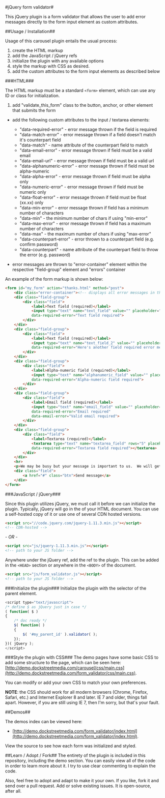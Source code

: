 #jQuery form validator#

This jQuery plugin is a form validator that allows the user to add error messages directly to the form input element as custom attributes.

##Usage / Installation##

Usage of this carousel plugin entails the usual process:
1. create the HTML markup
2. add the JavaScript / jQuery refs
3. initialize the plugin with any available options
4. style the markup with CSS as desired.
5. add the custom attributes to the form input elements as described below

###HTML###

The HTML markup must be a standard `<form>` element, which can use any ID or class for initialization.
1. add "validate_this_form" class to the button, anchor, or other element that submits the form
- add the following custom attributes to the input / textarea elements:
  - "data-required-error" - error message thrown if the field is required
  - "data-match-error" - error message thrown if a field doesn't match it's counterpart field
  - "data-match" - name attribute of the counterpart field to match
  - "data-email-error" - error message thrown if field must be a valid email
  - "data-email-url" - error message thrown if field must be a valid url
  - "data-alphanumeric-error" - error message thrown if field must be alpha-numeric
  - "data-alpha-error" - error message thrown if field must be alpha only
  - "data-numeric-error" - error message thrown if field must be numeric only
  - "data-float-error" - error message thrown if field must be float (xx.xx) only
  - "data-min-error" - error message thrown if field has a minimum number of characters
  - "data-min" - the minimum number of chars if using "min-error"
  - "data-max-error" - error message thrown if field has a maximum number of characters
  - "data-max" - the maximum number of chars if using "max-error"
  - "data-counterpart-error" - error thrown to a counterpart field (e.g. confirm password)
  - "data-counterpart" - name attribute of the counterpart field to throw the error (e.g. password)

- error messages are thrown to "error-container" element within the respective "field-group" element and "errors" container

An example of the form markup is shown below:

```html
<form id="my_form" action="thanks.html" method="post">
    <div class="error-container"><!-- displays all error messages in the form via JS --></div>
    <div class="field-group">
        <div class="field">
            <label>Text field (required)</label>
            <input type="text" name="text_field" value="" placeholder="Text field (required)"
            data-required-error="Text field required">
        </div>
    </div>
    <div class="field-group">
        <div class="field">
            <label>Text field (required)</label>
            <input type="text" name="text_field_2" value="" placeholder="Text field (required)"
            data-required-error="Here's another field required error message!">
        </div>
    </div>
    <div class="field-group">
        <div class="field">
            <label>Alpha-numeric field (required)</label>
            <input type="text" name="alphanumeric_field" value="" placeholder="Alpha-numeric field (required)"
            data-required-error="Alpha-numeric field required">
        </div>
    </div>
    <div class="field-group">
        <div class="field">
            <label>Email field (required)</label>
            <input type="text" name="email_field" value="" placeholder="Email field (required)"
            data-required-error="Email required"
            data-email-error="Valid email required">
        </div>
    </div>
    <div class="field-group">
        <div class="field">
            <label>Textarea (required)</label>
            <textarea type="text" name="textarea_field" rows="5" placeholder="Textarea field"
            data-required-error="Textarea field required"></textarea>
        </div>
    </div>
    <hr>
    <p>We may be busy but your message is important to us.  We will get back to you as soon as we can.</p>
    <div class="field">
        <a href="#" class="btn">Send message</a>
    </div>
</form>
```

###JavaScript / jQuery###

Since this plugin utilizes jQuery, we must call it before we can initialize the plugin.  Typically, jQuery will go in the <HEAD> of your HTML document.  You can use a self-hosted copy of it or use one of several CDN hosted versions.  

```html
<script src="//code.jquery.com/jquery-1.11.3.min.js"></script>
<!-- CDN-hosted -->
```

_- OR -_

```html
<script src="js/jquery-1.11.3.min.js"></script>
<!-- path to your JS folder -->
```

Anywhere under the jQuery ref, add the ref to the plugin.  This can be added in the `<HEAD>` section or anywhere in the `<BODY>` of the document.

```html
<script src="js/form_validator.js"></script>
<!-- path to your JS folder -->
```

###Initialize the plugin### Initialize the plugin with the selector of the parent element.

```javascript
<script type="text/javascript">
/* define $ as jQuery just in case */
( function( $ )
{
    /* doc ready */
    $( function( )
    {
        $( '#my_parent_id' ).validator( );
    });
})( jQuery );
</script>
```

###Style the plugin with CSS### The demo pages have some basic CSS to add some structure to the page, which can be seen here: [http://demo.dockstreetmedia.com/carousel/css/main.css](http://demo.dockstreetmedia.com/form_validator/css/main.css).  

You can modify or add your own CSS to match your own preferences.

**NOTE**: the CSS should work for all modern browsers (Chrome, Firefox, Safari, etc.) and Internet Explorer 8 and later.  IE 7 and older, things fall apart.  However, if you are still using IE 7, then I'm sorry, but that's your fault.

##Demos##

The demos index can be viewed here:
- [http://demo.dockstreetmedia.com/form_validator/index.html](http://demo.dockstreetmedia.com/form_validator/index.html).  

View the source to see how each form was initialized and styled.

##Learn / Adopt / Fork## The entirety of the plugin is included in this repository, including the demo section.  You can easily view all of the code in order to learn more about it.  I try to use clear commenting to explain the code.

Also, feel free to adopt and adapt to make it your own.  If you like, fork it and send over a pull request.  Add or solve existing issues.  It is open-source, after all.
